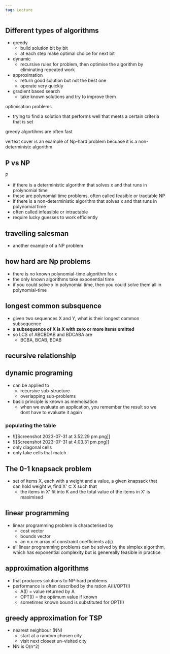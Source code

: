 ```yaml
---
tag: Lecture
---
```

## Different types of algorithms
- greedy 
	- build solution bit by bit 
	- at each step make optimal choice for next bit
- dynamic 
	- recursive rules for problem, then optimise the algorithm by eliminating repeated work
- approximation 
	- return good solution but not the best one
	- operate very quickly
- gradient based search 
	- take known solutions and try to improve them

optimisation problems 
- trying to find a solution that performs well that meets a certain criteria that is set

greedy algortihms are often fast 

vertext cover is an example of Np-hard problem becuase it is a non-deterministc algorithm

## P vs NP
P
- if there is a deterministic algorithm that solves x and that runs in prolynomial time 
- these are polynomial time problems, often called feasible or tractable 
NP
- if there is a non-deterministic algorithm that solves x and that runs in polynomial time
- often called infeasible or intractable 
- require lucky guesses to work efficiently

## travelling salesman
- another example of a NP problem

## how hard are Np problems 
- there is no known polynomial-time algorithm for x
- the only known algorithms take exponential time 
- if you could solve x in polynomial time, then you could solve them all in polynomial-time

## longest common subsquence 
- given two sequences X and Y, what is their longest common subsequence
- **a subsequence of X is X with zero or more items omitted** 
- so LCS of ABCBDAB and BDCABA are 
	- BCBA, BCAB, BDAB

## recursive relationship


## dynamic programing
- can be applied to 
	- recursive sub-structure 
	- overlapping sub-problems
- basic principle is known as memoisation
	- when we evaluate an application, you remember the result so we dont have to evaluate it again


### populating the table
- ![[Screenshot 2023-07-31 at 3.52.29 pm.png]]
- ![[Screenshot 2023-07-31 at 4.03.31 pm.png]]
- only diagonal cells 
- only take cells that match

## The 0-1 knapsack problem
- set of items X, each with a weight and a value, a given knapsack that can hold weight w, find X' ⊆ X such that 
	- the items in X' fit into K and the total value of the items in X' is maximised

## linear programming
- linear programming problem is characterised by 
	- cost vector 
	- bounds vector
	- an n x m array of constraint coefficients a(ij)
- all linear programming problems can be solved by the simplex algorithm, which has exponential complexity but is genereally feasible in practice


## approximation algorithms 
- that produces solutions to NP-hard problems 
- performance is often described by the ration A(I)/OPT(I)
	- A(I) = value returned by A
	- OPT(I) = the optimum value if known
	- sometimes known bound is substituted for OPT(I)

## greedy approximation for TSP
- nearest neighbour (NN)
	- start at a random chosen city 
	- visit next closest un-visited city 
- NN is O(n^2)